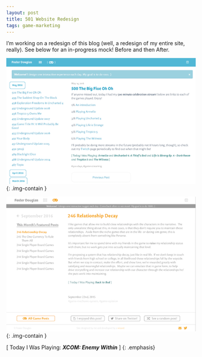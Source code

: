 ```yaml
---
layout: post
title: 501 Website Redesign
tags: game-marketing
---
```

I’m working on a redesign of this blog (well, a redesign of my entire site, really).  See below for an in-progress mock! Before and then After.

![WebsiteRedesign1](/img/games/501_Website_Redesign_1.png "WebsiteRedesign1"){: .img-contain }

![WebsiteRedesign2](/img/games/501_Website_Redesign_2.png "WebsiteRedesign2"){: .img-contain }

[ Today I Was Playing: ***XCOM: Enemy Within*** ]
{: .emphasis}